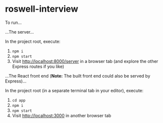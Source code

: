 # roswell-interview

To run...

...The server...

In the project root, execute:

1. `npm i`
2. `npm start`
3. Visit [http://localhost:8000/server](http://localhost:8000/server) in a browser tab (and explore the other Express routes if you like)

...The React front end (**Note:** The built front end could also be served by Express)...

In the project root (in a separate terminal tab in your editor), execute:

1. `cd app`
2. `npm i`
3. `npm start`
4. Visit [http://localhost:3000](http://localhost:3000) in another browser tab
